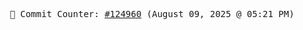 <p align="center">
    <samp>
        📮 Commit Counter: <a href="https://github.com/Javascript-void0/Javascript-void0/commits/main">#124960</a> (August 09, 2025 @ 05:21 PM)
    </samp>
</p>